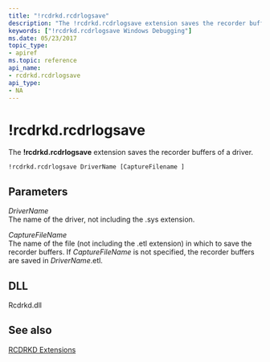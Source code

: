 ```yaml
---
title: "!rcdrkd.rcdrlogsave"
description: "The !rcdrkd.rcdrlogsave extension saves the recorder buffers of a driver."
keywords: ["!rcdrkd.rcdrlogsave Windows Debugging"]
ms.date: 05/23/2017
topic_type:
- apiref
ms.topic: reference
api_name:
- rcdrkd.rcdrlogsave
api_type:
- NA
---
```


# !rcdrkd.rcdrlogsave

The **!rcdrkd.rcdrlogsave** extension saves the recorder buffers of a driver.

```dbgcmd
!rcdrkd.rcdrlogsave DriverName [CaptureFilename ]
```

## Parameters

<span id="_______DriverName______"></span><span id="_______drivername______"></span><span id="_______DRIVERNAME______"></span> *DriverName*   
The name of the driver, not including the .sys extension.

<span id="_______CaptureFileName______"></span><span id="_______capturefilename______"></span><span id="_______CAPTUREFILENAME______"></span> *CaptureFileName*   
The name of the file (not including the .etl extension) in which to save the recorder buffers. If *CaptureFileName* is not specified, the recorder buffers are saved in *DriverName*.etl.

## DLL

Rcdrkd.dll

## See also

[RCDRKD Extensions](rcdrkd-extensions.md)
